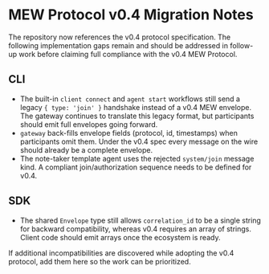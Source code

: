 # MEW Protocol v0.4 Migration Notes

The repository now references the v0.4 protocol specification. The following implementation gaps remain and should be addressed in follow-up work before claiming full compliance with the v0.4 MEW Protocol.

## CLI
- The built-in `client connect` and `agent start` workflows still send a legacy `{ type: 'join' }` handshake instead of a v0.4 MEW envelope. The gateway continues to translate this legacy format, but participants should emit full envelopes going forward.
- `gateway` back-fills envelope fields (protocol, id, timestamps) when participants omit them. Under the v0.4 spec every message on the wire should already be a complete envelope.
- The note-taker template agent uses the rejected `system/join` message kind. A compliant join/authorization sequence needs to be defined for v0.4.

## SDK
- The shared `Envelope` type still allows `correlation_id` to be a single string for backward compatibility, whereas v0.4 requires an array of strings. Client code should emit arrays once the ecosystem is ready.

If additional incompatibilities are discovered while adopting the v0.4 protocol, add them here so the work can be prioritized.
